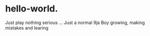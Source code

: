 # hello-world.
Just play nothing serious ...
Just a normal 9ja Boy growing, making mistakes and learing
